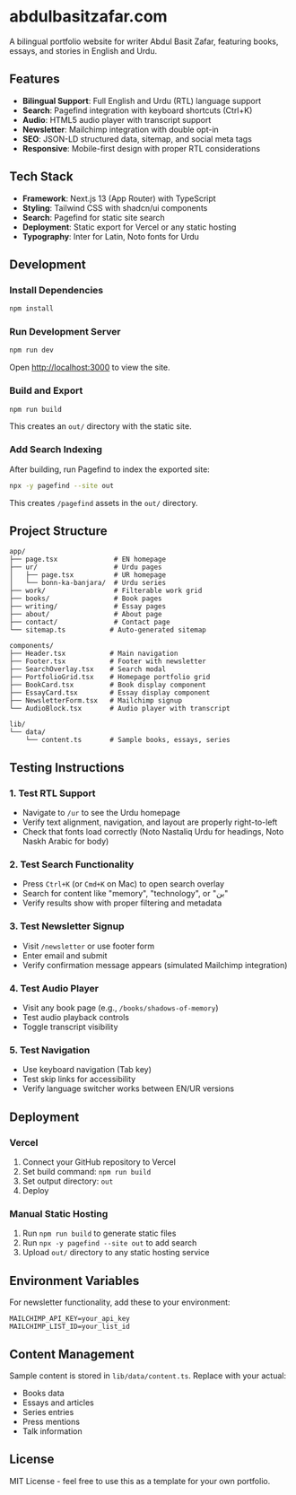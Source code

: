 # abdulbasitzafar.com

A bilingual portfolio website for writer Abdul Basit Zafar, featuring books, essays, and stories in English and Urdu.

## Features

- **Bilingual Support**: Full English and Urdu (RTL) language support
- **Search**: Pagefind integration with keyboard shortcuts (Ctrl+K)
- **Audio**: HTML5 audio player with transcript support
- **Newsletter**: Mailchimp integration with double opt-in
- **SEO**: JSON-LD structured data, sitemap, and social meta tags
- **Responsive**: Mobile-first design with proper RTL considerations

## Tech Stack

- **Framework**: Next.js 13 (App Router) with TypeScript
- **Styling**: Tailwind CSS with shadcn/ui components
- **Search**: Pagefind for static site search
- **Deployment**: Static export for Vercel or any static hosting
- **Typography**: Inter for Latin, Noto fonts for Urdu

## Development

### Install Dependencies

```bash
npm install
```

### Run Development Server

```bash
npm run dev
```

Open [http://localhost:3000](http://localhost:3000) to view the site.

### Build and Export

```bash
npm run build
```

This creates an `out/` directory with the static site.

### Add Search Indexing

After building, run Pagefind to index the exported site:

```bash
npx -y pagefind --site out
```

This creates `/pagefind` assets in the `out/` directory.

## Project Structure

```
app/
├── page.tsx              # EN homepage
├── ur/                   # Urdu pages
│   ├── page.tsx          # UR homepage
│   └── bonn-ka-banjara/  # Urdu series
├── work/                 # Filterable work grid
├── books/                # Book pages
├── writing/              # Essay pages
├── about/                # About page
├── contact/              # Contact page
└── sitemap.ts           # Auto-generated sitemap

components/
├── Header.tsx           # Main navigation
├── Footer.tsx           # Footer with newsletter
├── SearchOverlay.tsx    # Search modal
├── PortfolioGrid.tsx    # Homepage portfolio grid
├── BookCard.tsx         # Book display component
├── EssayCard.tsx        # Essay display component
├── NewsletterForm.tsx   # Mailchimp signup
└── AudioBlock.tsx       # Audio player with transcript

lib/
└── data/
    └── content.ts       # Sample books, essays, series
```

## Testing Instructions

### 1. Test RTL Support
- Navigate to `/ur` to see the Urdu homepage
- Verify text alignment, navigation, and layout are properly right-to-left
- Check that fonts load correctly (Noto Nastaliq Urdu for headings, Noto Naskh Arabic for body)

### 2. Test Search Functionality
- Press `Ctrl+K` (or `Cmd+K` on Mac) to open search overlay
- Search for content like "memory", "technology", or "بن"
- Verify results show with proper filtering and metadata

### 3. Test Newsletter Signup
- Visit `/newsletter` or use footer form
- Enter email and submit
- Verify confirmation message appears (simulated Mailchimp integration)

### 4. Test Audio Player
- Visit any book page (e.g., `/books/shadows-of-memory`)
- Test audio playback controls
- Toggle transcript visibility

### 5. Test Navigation
- Use keyboard navigation (Tab key)
- Test skip links for accessibility
- Verify language switcher works between EN/UR versions

## Deployment

### Vercel
1. Connect your GitHub repository to Vercel
2. Set build command: `npm run build`
3. Set output directory: `out`
4. Deploy

### Manual Static Hosting
1. Run `npm run build` to generate static files
2. Run `npx -y pagefind --site out` to add search
3. Upload `out/` directory to any static hosting service

## Environment Variables

For newsletter functionality, add these to your environment:

```
MAILCHIMP_API_KEY=your_api_key
MAILCHIMP_LIST_ID=your_list_id
```

## Content Management

Sample content is stored in `lib/data/content.ts`. Replace with your actual:
- Books data
- Essays and articles
- Series entries
- Press mentions
- Talk information

## License

MIT License - feel free to use this as a template for your own portfolio.